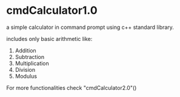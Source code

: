 # cmdCalculator1.0
a simple calculator in command prompt using c++ standard library.

includes only basic arithmetic like:
1. Addition
2. Subtraction
3. Multiplication
4. Division
5. Modulus

For more functionalities check "cmdCalculator2.0"() 
